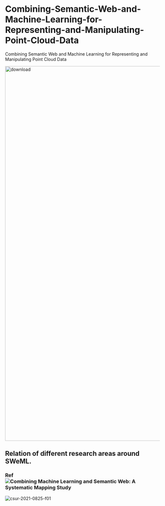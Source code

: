 # Combining-Semantic-Web-and-Machine-Learning-for-Representing-and-Manipulating-Point-Cloud-Data
Combining Semantic Web and Machine Learning for Representing and Manipulating Point Cloud Data   


<img width="1185" height="1219" alt="download" src="https://github.com/user-attachments/assets/f4018c1e-3e1f-4754-854f-87ecf88124be" />

## Relation of different research areas around SWeML. 
### Ref   ![Combining Machine Learning and Semantic Web: A Systematic Mapping Study](https://dl.acm.org/doi/full/10.1145/3586163)
![csur-2021-0825-f01](https://github.com/user-attachments/assets/26ce0404-e0ca-4984-a5f6-4c00ebe514b5)
